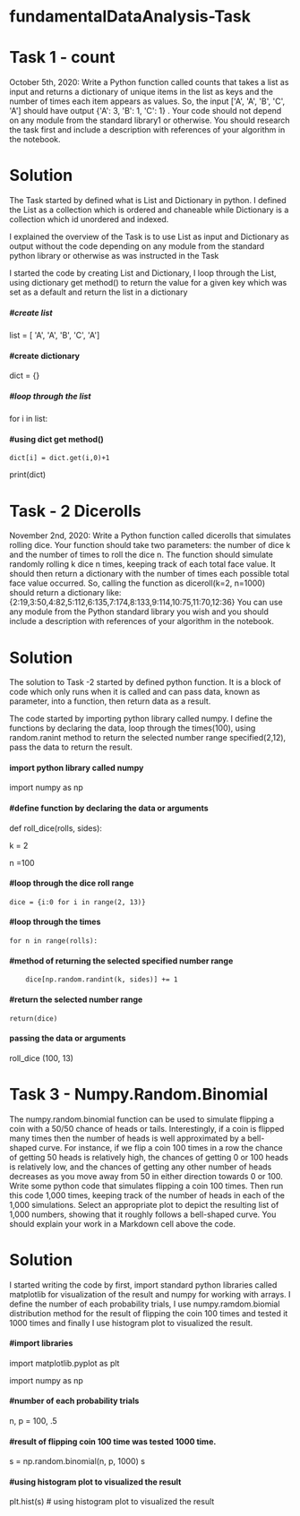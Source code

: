 # fundamentalDataAnalysis-Task

# Task 1 - count

October 5th, 2020: Write a Python function called counts that takes a list as input and returns a dictionary of unique items in the list as keys and the number of times each item appears as values. So, the input ['A', 'A', 'B', 'C', 'A'] should have output {'A': 3, 'B': 1, 'C': 1} . Your code should not depend on any module from the standard library1 or otherwise. You should research the task first and include a description with references of your algorithm in the notebook.

# Solution

The Task started by defined what is List and Dictionary in python. I defined the List as a collection which is ordered and chaneable while Dictionary is a collection which id unordered and indexed.

I explained the overview of the Task is to use List as input and Dictionary as output without the code depending on any module from the standard python library or otherwise as was instructed in the Task

I started the code by creating List and Dictionary, I loop through the List, using dictionary get method() to return the value for a given key which was set as a default and return the list in a dictionary
  
#####  #create list

list = [ 'A', 'A', 'B', 'C', 'A']

#### #create dictionary

dict = {}

##### #loop through the list
for i in list:
    
   #### #using dict get method()
    
    dict[i] = dict.get(i,0)+1 

print(dict)


# Task - 2 Dicerolls

November 2nd, 2020: Write a Python function called dicerolls that simulates rolling dice. Your function should take two parameters: the number of dice k and the number of times to roll the dice n. The function should simulate randomly rolling k dice n times, keeping track of each total face value. It should then return a dictionary with the number of times each possible total face value occurred. So, calling the function as diceroll(k=2, n=1000) should return a dictionary like: {2:19,3:50,4:82,5:112,6:135,7:174,8:133,9:114,10:75,11:70,12:36} You can use any module from the Python standard library you wish and you should include a description with references of your algorithm in the notebook.

# Solution
The solution to Task -2 started by defined python function. It is a block of code which only runs when it is called and can pass data, known as parameter, into a function, then return data as a result.

The code started by importing python library called numpy. I define the functions by declaring the data, loop through the times(100), using random.ranint method to return the selected number range specified(2,12), pass the data to return the result.

#### import python library called numpy
import numpy as np

#### #define function by declaring the data or arguments

def roll_dice(rolls, sides):
   
   k = 2
    
   n =100
 
 #### #loop through the dice roll range  
    
    dice = {i:0 for i in range(2, 13)} 
   
   #### #loop through the times 
    
    for n in range(rolls):
   
   #### #method of returning the selected specified number range
        
        dice[np.random.randint(k, sides)] += 1
    
  #### #return the selected number range  
    
    return(dice)

#### passing the data or arguments

roll_dice (100,  13) 


# Task 3 - Numpy.Random.Binomial


The numpy.random.binomial function can be used to
simulate flipping a coin with a 50/50 chance of heads or tails. Interestingly, if a
coin is flipped many times then the number of heads is well approximated by a
bell-shaped curve. For instance, if we flip a coin 100 times in a row the chance of
getting 50 heads is relatively high, the chances of getting 0 or 100 heads is relatively
low, and the chances of getting any other number of heads decreases as you move
away from 50 in either direction towards 0 or 100. Write some python code that
simulates flipping a coin 100 times. Then run this code 1,000 times, keeping track
of the number of heads in each of the 1,000 simulations. Select an appropriate
plot to depict the resulting list of 1,000 numbers, showing that it roughly follows
a bell-shaped curve. You should explain your work in a Markdown cell above the
code.

# Solution

I started writing the code by first, import standard python libraries called matplotlib for visualization of the result and numpy for working with arrays. I define the number of each probability trials, I use numpy.ramdom.biomial distribution method for the result of flipping the coin 100 times and tested it 1000 times and finally I use histogram plot to visualized the result.

#### #import libraries

import matplotlib.pyplot as plt

import numpy as np

#### #number of each probability trials

n, p = 100, .5

#### #result of flipping coin 100 time was tested 1000 time. 

s = np.random.binomial(n, p, 1000)
s
#### #using histogram plot to visualized the result

plt.hist(s) # using histogram plot to visualized the result
